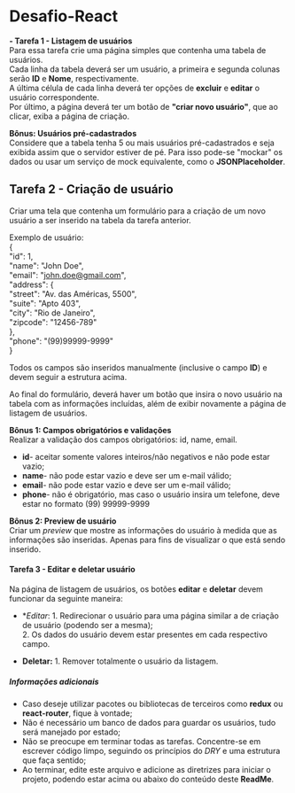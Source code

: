 # Desafio-React
**- Tarefa 1 - Listagem de usuários**    
Para essa tarefa crie uma página simples que contenha uma tabela de usuários.   
Cada linha da tabela deverá ser um usuário, a primeira e segunda colunas serão **ID** e **Nome**, respectivamente.  
A última célula de cada linha deverá ter opções de **excluir** e **editar** o usuário correspondente.  
Por último, a página deverá ter um botão de **"criar novo usuário"**, que ao clicar, exiba a página de criação. 

**Bônus: Usuários pré-cadastrados**  
Considere que a tabela tenha 5 ou mais usuários pré-cadastrados e seja exibida assim que o servidor estiver de pé. 
Para isso pode-se "mockar" os dados ou usar um serviço de mock equivalente, como o **JSONPlaceholder**.

## Tarefa 2 - Criação de usuário
Criar uma tela que contenha um formulário para a criação de um novo usuário a ser inserido na tabela da tarefa anterior.

Exemplo de usuário:  
{  
"id": 1,  
"name": "John Doe",  
"email": "john.doe@gmail.com",  
"address": {  
"street": "Av. das Américas, 5500",  
"suite": "Apto 403",  
"city": "Rio de Janeiro",  
"zipcode": "12456-789"  
},  
"phone": "(99)99999-9999"  
}  

Todos os campos são inseridos manualmente (inclusive o campo **ID**) e devem seguir a estrutura acima.

Ao final do formulário, deverá haver um botão que insira o novo usuário na tabela com as informações incluídas, 
além de exibir novamente a página de listagem de usuários.

**Bônus 1: Campos obrigatórios e validações**  
Realizar a validação dos campos obrigatórios: id, name, email.

- **id**- aceitar somente valores inteiros/não negativos e não pode estar vazio;
- **name**- não pode estar vazio e deve ser um e-mail válido;
- **email**- não pode estar vazio e deve ser um e-mail válido;
- **phone**- não é obrigatório, mas caso o usuário insira um telefone, deve estar no formato (99) 99999-9999

**Bônus 2: Preview de usuário**  
Criar um *preview* que mostre as informações do usuário à medida que as informações são inseridas. Apenas para fins de 
visualizar o que está sendo inserido.

#### Tarefa 3 - Editar e deletar usuário  
Na página de listagem de usuários, os botões **editar** e **deletar** devem funcionar da seguinte maneira: 
- **Editar*: 1. Redirecionar o usuário para uma página similar a de criação de usuário (podendo ser a mesma);  
              2. Os dados do usuário devem estar presentes em cada respectivo campo.
              
- **Deletar:** 1. Remover totalmente o usuário da listagem.

##### Informações adicionais
- Caso deseje utilizar pacotes ou bibliotecas de terceiros como **redux** ou **react-router**, fique à vontade;
- Não é necessário um banco de dados para guardar os usuários, tudo será manejado por estado;
- Não se preocupe em terminar todas as tarefas. Concentre-se em escrever código limpo, seguindo os princípios do *DRY* 
e uma estrutura que faça sentido;
- Ao terminar, edite este arquivo e adicione as diretrizes para iniciar o projeto, podendo estar acima ou abaixo do conteúdo 
deste **ReadMe**.
